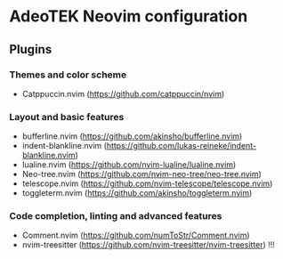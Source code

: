 # AdeoTEK Neovim configuration

## Plugins

### Themes and color scheme

* Catppuccin.nvim (https://github.com/catppuccin/nvim)

### Layout and basic features

* bufferline.nvim (https://github.com/akinsho/bufferline.nvim)
* indent-blankline.nvim (https://github.com/lukas-reineke/indent-blankline.nvim)
* lualine.nvim (https://github.com/nvim-lualine/lualine.nvim)
* Neo-tree.nvim (https://github.com/nvim-neo-tree/neo-tree.nvim)
* telescope.nvim (https://github.com/nvim-telescope/telescope.nvim)
* toggleterm.nvim (https://github.com/akinsho/toggleterm.nvim)

### Code completion, linting and advanced features

* Comment.nvim (https://github.com/numToStr/Comment.nvim)
* nvim-treesitter (https://github.com/nvim-treesitter/nvim-treesitter) !!!
